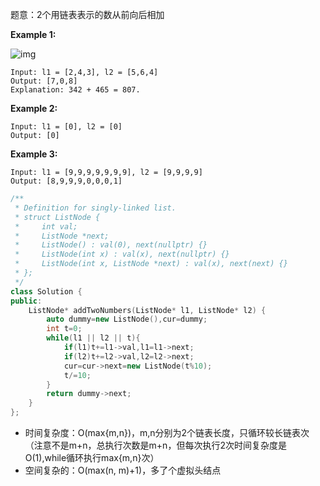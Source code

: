 题意：2个用链表表示的数从前向后相加



**Example 1:**

![img](https://assets.leetcode.com/uploads/2020/10/02/addtwonumber1.jpg)

```
Input: l1 = [2,4,3], l2 = [5,6,4]
Output: [7,0,8]
Explanation: 342 + 465 = 807.
```

**Example 2:**

```
Input: l1 = [0], l2 = [0]
Output: [0]
```

**Example 3:**

```
Input: l1 = [9,9,9,9,9,9,9], l2 = [9,9,9,9]
Output: [8,9,9,9,0,0,0,1]
```



```cpp
/**
 * Definition for singly-linked list.
 * struct ListNode {
 *     int val;
 *     ListNode *next;
 *     ListNode() : val(0), next(nullptr) {}
 *     ListNode(int x) : val(x), next(nullptr) {}
 *     ListNode(int x, ListNode *next) : val(x), next(next) {}
 * };
 */
class Solution {
public:
    ListNode* addTwoNumbers(ListNode* l1, ListNode* l2) {
        auto dummy=new ListNode(),cur=dummy;
        int t=0;
        while(l1 || l2 || t){
            if(l1)t+=l1->val,l1=l1->next;
            if(l2)t+=l2->val,l2=l2->next;
            cur=cur->next=new ListNode(t%10);
            t/=10;
        }
        return dummy->next;
    }
};
```



- 时间复杂度：O(max{m,n})，m,n分别为2个链表长度，只循环较长链表次（注意不是m+n，总执行次数是m+n，但每次执行2次时间复杂度是O(1),while循环执行max{m,n}次）
- 空间复杂的：O(max(n, m)+1)，多了个虚拟头结点



